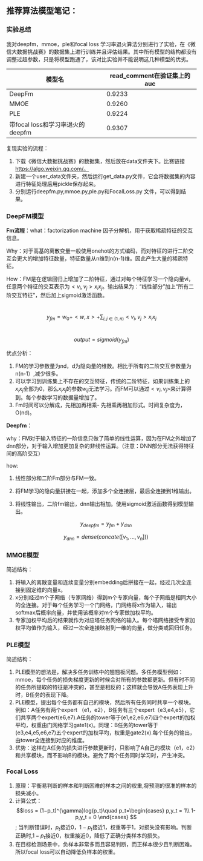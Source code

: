 ## 推荐算法模型笔记：

### 实验总结

我对deepfm，mmoe，ple和focal loss 学习率退火算法分别进行了实验，在《微信大数据挑战赛》的数据集上进行训练并且评估结果。其中所有模型的结构都没有调整过超参数，只是将模型跑通了，该对比实验并不能说明这几种模型的优劣。

| 模型名                           | read_comment在验证集上的auc |
| -------------------------------- | --------------------------- |
| DeepFm                           | 0.9233                      |
| MMOE                             | 0.9260                      |
| PLE                              | 0.9224                      |
| 带focal loss和学习率退火的deepfm | 0.9307                      |

复现实验的流程：

1. 下载《微信大数据挑战赛》的数据集，然后放在data文件夹下。比赛链接 https://algo.weixin.qq.com/。
2. 新建一个user_data文件夹，然后运行get_data.py文件，它会将数据集的内容进行特征处理后用pickle保存起来。
3. 分别运行deepfm.py,mmoe.py,ple.py和FocalLoss.py 文件，可以得到结果。



### DeepFM模型

**Fm流程**：what：factorization machine 因子分解机，用于获取稀疏特征的交互信息。

Why：对于高基的离散变量一般使用onehot的方式编码，而对特征的进行二阶交互会更大的增加特征数量，特征数量从n维到n(n-1)维。因此产生大量的稀疏特征。

How：FM是在逻辑回归上增加了二阶特征，通过对每个特征学习一个隐向量vi，任意两个特征的交互表示为$<v_i,v_j>x_ix_j$。输出结果为：“线性部分”加上“所有二阶交互特征”，然后加上sigmoid激活函数。 

​	$$ y_{fm} = w_0+<w,x>+\sum_{i,j\in(1,n)}<v_i,v_j>x_ix_j $$

​	$$ output = sigmoid(y_{fm}) $$ 

优点分析：

1. FM的学习参数量为nd，d为隐向量的维数。相比于所有的二阶交互参数量为n(n-1）,减少很多。
2. 可以学习到训练集上不存在的交互特征，传统的二阶特征，如果训练集上的$x_ix_j$全部为0，那么$x_ix_j$的参数$w_{ij}$无法学习。而FM可以通过$<v_i,v_j>$来计算得到。每个参数学习的数据量增加了。
3. Fm时间可以分解成，先相加再相乘- 先相乘再相加形式。时间复杂度为，O(nd)。

**Deepfm**：

why：FM对于输入特征的一阶信息只做了简单的线性运算，因为在FM之外增加了dnn部分，对于输入增加更加复杂的非线性运算。（注意：DNN部分无法获得特征间的高阶交互）

how:

1. 线性部分和二阶Fm部分与FM一致。

2. 将FM学习的隐向量拼接在一起，添加多个全连接层，最后全连接到1维输出。

3. 将线性输出，二阶fm输出，dnn输出相加。使用sigmoid激活函数得到模型输出。

   $$ y_{deepfm} = y_{fm}+y_{dnn}$$
   
   $$ y_{dnn} = dense(concate([v_1,...,v_n])) $$

### MMOE模型

简述结构：

1. 将输入的离散变量和连续变量分别embedding后拼接在一起，经过几次全连接到固定维的向量x。
2. x分别经过m个子网络（专家网络）得到m个专家向量，每个子网络是相同大小的全连接。对于每个任务学习一个门网络，门网络将x作为输入，输出softmax后概率向量，并使用该概率对m个专家做加权平均。
3.  专家加权平均后的结果就作为对应塔任务网络的输入。每个塔网络接受专家加权平均值作为输入，经过一次全连接映射到一维的向量，做分类或回归任务。

### PLE模型

简述结构：

1. PLE模型的想法是，解决多任务训练中的翘翘板问题。多任务模型例如：mmoe，每个任务的损失梯度更新的时候会对所有的参数都更新。但有时不同的任务所提取的特征是冲突的，甚至是相反的；这样就会导致A任务表现上升时，B任务的表现下降。
2. PLE模型，提出每个任务都有自己的模块，然后所有任务同时共享一个模块。例如：A任务有两个expert （e1，e2），B任务有三个expert（e3,e4,e5），它们共享两个expert(e6,e7).A任务的tower等于(e1,e2,e6,e7)四个expert的加权平均，权重由门网络学习gate1(x)。同理：B任务的tower等于(e3,e4,e5,e6,e7)五个expert的加权平均，权重是gate2(x).每个任务的输出，由tower全连接到对应的维度。
3. 优势：这样在A任务的损失进行参数更新时，只影响了A自己的模块（e1，e2）和共享模块，而不影响B的模块。避免了两个任务同时学习时，产生冲突。

### Focal Loss

1. 原理：平衡易判断的样本和判断困难的样本之间的权重,将预测的很准的样本的损失减小。
2. 计算公式：$$loss = (1−p_t)^{\gamma}log(p_t)\quad  p_t=\begin{cases} p,y_t = 1\\ 1-p,y_t = 0 \end{cases} $$ ; 当判断错误时，$p_t$接近0，$1-p_t$接近1，权重等于1，对损失没有影响。判断正确时,$1-p_t$接近0，权重接近0，降低了正确分类样本的损失。
3. 在目标检测场景中，负样本非常多而且容易判断，而正样本很少且判断困难。所以focal loss可以自动降低负样本的权重。
